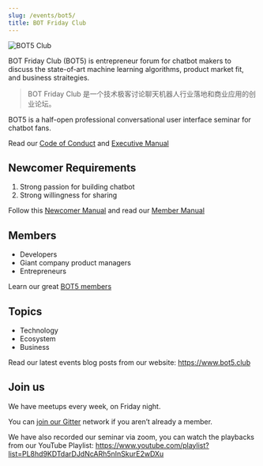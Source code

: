 ```yaml
---
slug: /events/bot5/
title: BOT Friday Club
---
```


![BOT5 Club](/img/docs/bot5/cui.png)

BOT Friday Club (BOT5) is entrepreneur forum for chatbot makers to discuss the state-of-art machine learning algorithms, product market fit, and business straitegies.

> BOT Friday Club 是一个技术极客讨论聊天机器人行业落地和商业应用的创业论坛。

BOT5 is a half-open professional conversational user interface seminar for chatbot fans.

Read our [Code of Conduct](http://www.bot5.club/manuals/code-of-conduct/) and [Executive Manual](http://www.bot5.club/slides/manual/#/)

## Newcomer Requirements

1. Strong passion for building chatbot
1. Strong willingness for sharing

Follow this [Newcomer Manual](http://www.bot5.club/manuals/newcomer/) and read our [Member Manual](http://www.bot5.club/manuals/member/)

## Members

- Developers
- Giant company product managers
- Entrepreneurs

Learn our great [BOT5 members](http://www.bot5.club/people/)

## Topics

- Technology
- Ecosystem
- Business

Read our latest events blog posts from our website: <https://www.bot5.club>

## Join us

We have meetups every week, on Friday night.

You can [join our Gitter](https://gitter.im/wechaty/wechaty) network if you aren’t already a member.

We have also recorded our seminar via zoom, you can watch the playbacks from our YouTube Playlist: <https://www.youtube.com/playlist?list=PL8hd9KDTdarDJdNcARh5nInSkurE2wDXu>
